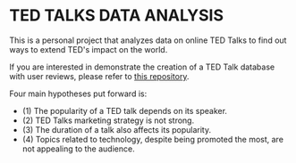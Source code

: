 # TED TALKS DATA ANALYSIS
This is a personal project that analyzes data on online TED Talks to find out ways to extend TED's impact on the world.

If you are interested in demonstrate the creation of a TED Talk database with user reviews, please refer to <a href="https://github.com/vbnguyen165/Ted-Talks-Database">this repository</a>.

Four main hypotheses put forward is:

- (1) The popularity of a TED talk depends on its speaker.
- (2) TED Talks marketing strategy is not strong.
- (3) The duration of a talk also affects its popularity.
- (4) Topics related to technology, despite being promoted the most, are not appealing to the
audience.


